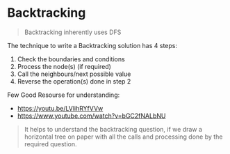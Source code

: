 # Backtracking

> Backtracking inherently uses DFS

The technique to write a Backtracking solution has 4 steps:
1. Check the boundaries and conditions
2. Process the node(s) (if required)
3. Call the neighbours/next possible value
4. Reverse the operation(s) done in step 2

Few Good Resourse for understanding:
- https://youtu.be/LVlihRYfVVw
- https://www.youtube.com/watch?v=bGC2fNALbNU

> It helps to understand the backtracking question, if we draw a horizontal tree on paper with all the calls and processing done by the required question.